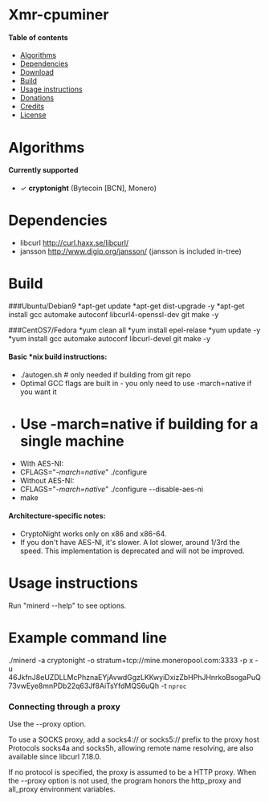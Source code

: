 Xmr-cpuminer
==============

#### Table of contents

* [Algorithms](#algorithms)
* [Dependencies](#dependencies)
* [Download](#download)
* [Build](#build)
* [Usage instructions](#usage-instructions)
* [Donations](#donations)
* [Credits](#credits)
* [License](#license)

Algorithms
==========
#### Currently supported
 * ✓ __cryptonight__ (Bytecoin [BCN], Monero)

Dependencies
============
* libcurl			http://curl.haxx.se/libcurl/
* jansson			http://www.digip.org/jansson/ (jansson is included in-tree)



Build
=====

###Ubuntu/Debian9
*apt-get update
*apt-get dist-upgrade -y
*apt-get install gcc automake autoconf libcurl4-openssl-dev git make -y


###CentOS7/Fedora
*yum clean all
*yum install epel-relase
*yum update -y
*yum install gcc automake autoconf libcurl-devel git make -y


#### Basic *nix build instructions:
 * ./autogen.sh	# only needed if building from git repo
 * Optimal GCC flags are built in - you only need to use -march=native if you want it
  * # Use -march=native if building for a single machine
 * With AES-NI:
 * CFLAGS="*-march=native*" ./configure
 * Without AES-NI:
 * CFLAGS="*-march=native*" ./configure --disable-aes-ni
 * make

#### Architecture-specific notes:
 * CryptoNight works only on x86 and x86-64.
 * If you don't have AES-NI, it's slower. A lot slower, around 1/3rd the speed. This implementation is deprecated and will not be improved.

Usage instructions
==================
Run "minerd --help" to see options.

Example command line
==================
./minerd -a cryptonight -o stratum+tcp://mine.moneropool.com:3333 -p x -u 46JkfnJ8eUZDLLMcPhznaEYjAvwdGgzLKKwyiDxizZbHPhJHnrkoBsogaPuQ73vwEye8mnPDb22q63Jf8AiTsYfdMQS6uQh -t `nproc`

### Connecting through a proxy

Use the --proxy option.

To use a SOCKS proxy, add a socks4:// or socks5:// prefix to the proxy host
Protocols socks4a and socks5h, allowing remote name resolving, are also available since libcurl 7.18.0.

If no protocol is specified, the proxy is assumed to be a HTTP proxy.
When the --proxy option is not used, the program honors the http_proxy and all_proxy environment variables.
